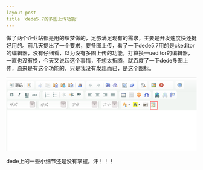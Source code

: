 ```yaml
---
layout post
title 'dede5.7的多图上传功能'
---
```

做了两个企业站都是用的织梦做的，足够满足现有的需求，主要是开发速度快还挺好用的。前几天提出了一个要求，要多图上传，看了一下dede5.7用的是ckeditor的编辑器，没有仔细看，以为没有多图上传的功能，打算换一ueditor的编辑器，一直也没有换，今天又说起这个事情，不想太折腾，就百度了一下dede多图上传，原来是有这个功能的，只是我没有发现而已，是这个图标。

![](/images/2012-12-13-dede-pic.png)

dede上的一些小细节还是没有掌握。汗！！！
